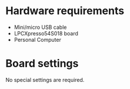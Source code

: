 Hardware requirements
=====================
- Mini/micro USB cable
- LPCXpresso54S018 board
- Personal Computer

Board settings
============
No special settings are required.
